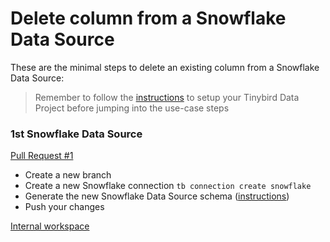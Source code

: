 # Delete column from a Snowflake Data Source

These are the minimal steps to delete an existing column from a Snowflake Data Source:

> Remember to follow the [instructions](../README.md) to setup your Tinybird Data Project before jumping into the use-case steps

### 1st Snowflake Data Source

[Pull Request #1](https://github.com/tinybirdco/use-case-examples/pull/73)

- Create a new branch
- Create a new Snowflake connection `tb connection create snowflake`
- Generate the new Snowflake Data Source schema ([instructions](https://www.tinybird.co/docs/ingest/snowflake.html))
- Push your changes

[Internal workspace](https://ui.tinybird.co/1d87dc70-09d8-4db0-b81e-d230c7007609/dashboard)
